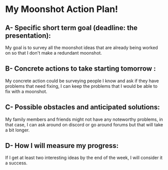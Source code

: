 # My Moonshot Action Plan!

## A- Specific short term goal (deadline: the presentation):
My goal is to survey all the moonshot ideas that are already being worked on so that I don't make a redundant moonshot.

## B- Concrete actions to take starting tomorrow :
My concrete action could be surveying people I know and ask if they have problems that need fixing, I can keep the problems that I would be able to fix with a moonshot.

## C- Possible obstacles and anticipated solutions:
My family members and friends might not have any noteworthy problems, in that case, I can ask around on discord or go around forums but that will take a bit longer.

## D- How I will measure my progress:
If I get at least two interesting ideas by the end of the week, I will consider it a success.